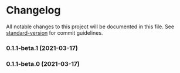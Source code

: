 # Changelog

All notable changes to this project will be documented in this file. See [standard-version](https://github.com/conventional-changelog/standard-version) for commit guidelines.

### 0.1.1-beta.1 (2021-03-17)

### 0.1.1-beta.0 (2021-03-17)
